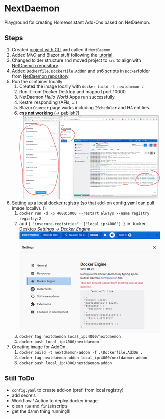 # NextDaemon

Playground for creating Homeassistant Add-Ons based on NetDaemon.


## Steps
1. Created [project with CLI](https://netdaemon.xyz/docs/v3/started/development#2-get-the-project-template) and called it `NextDaemon`.
1. Added MVC and Blazor stuff following the [tutorial](https://netdaemon.xyz/docs/v3/tutorials/webhost).
1. Changed folder structure and moved project to `src` to align with [NetDaemon repository](https://github.com/net-daemon/netdaemon/tree/dev).
1. Added `Dockerfile`, `Dockerfile.AddOn` and sh6 scripts in `Docker`folder from [NetDaemon repository](https://github.com/net-daemon/netdaemon/tree/dev).
1. Run the container locally
    1. Created the image locally with `docker build -t nextdaemon .`
    1. Run it from Docker Desktop and mapped port 10000
    1. NetDaemon *Hello World* Apps run successfully.
    1. Kestrel responding (APIs, ...)
    1. Blazor `Counter` page works including `IScheduler` and HA entities.
    1. **css not working** (-> publish?)
![Running in Container](screenshot1.png)
1. [Setting up a local docker registry](https://www.allisonthackston.com/articles/local-docker-registry.html) (so that add-on config.yaml can pull image locally). ()
    1. `docker run -d -p 4000:5000 --restart always --name registry registry:2`
    1. add `{ "insecure-registries": ["local_ip:4000"] }` in Docker Desktop *Settings -> Docker Engine*
![Docker Settings](screenshot2.png)
    1. `docker tag nextdaemon local_ip:4000/nextdaemon`
    1. `docker push local_ip:4000/nextdaemon`
1. Creating image for AddOn 
    1. `docker build -t nextdaemon-addon -f .\Dockerfile.AddOn .`
    1. `docker tag nextdaemon-addon local_ip:4000/nextdaemon-addon`
    1. `docker push local_ip:4000/nextdaemon-addon`


## Still ToDo
- `config.yaml` to create add-on (pref. from local registry)
- add secrets
- Workflow / Action to deploy docker image
- clean `run` and `finish`scripts
- get the damn thing running!!!
